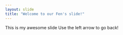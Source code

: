 ```yaml
---
layout: slide
title: "Welcome to our Fen's slide!"
---
```

This is my awesome slide 
Use the left arrow to go back!
